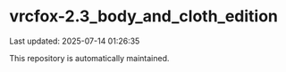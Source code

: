 # vrcfox-2.3_body_and_cloth_edition

Last updated: 2025-07-14 01:26:35

This repository is automatically maintained.
